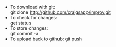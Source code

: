 
* To download with git:  
   git clone http://github.com/craigsapp/improv.git
* To check for changes:  
   get status
* To store changes:  
   git commit -a
* To upload back to github:
   git push 


